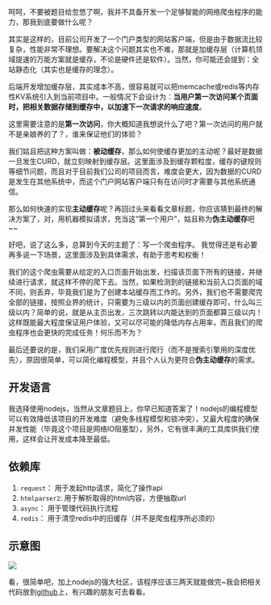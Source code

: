 呵呵，不要被题目给忽悠了啊，我并不具备开发一个足够智能的网络爬虫程序的能力，那我到底要做什么呢？

其实是这样的，目前公司开发了一个门户类型的网站客户端，但是由于数据流比较复杂，性能非常不理想。要解决这个问题其实也不难，那就是加缓存层（计算机领域提速的万能方案就是缓存，不论是硬件还是软件）。当然，你可能还会提到：全站静态化（其实也是缓存的理念）。

后端开发增加缓存层，其实成本不高，很容易就可以把memcache或redis等内存性KV系统引入到当前项目中。一般情况下会设计为：**当用户第一次访问某个页面时，把相关数据存储到缓存中，以加速下一次请求的响应速度**。

这里需要注意的是**第一次访问**，你大概知道我想说什么了吧？第一次访问的用户就不是亲娘养的了？，谁来保证他们的体验？

我们姑且把这种方案叫做：**被动缓存**，那么如何使缓存更加的主动呢？最好是数据一旦发生CURD，就立刻映射到缓存层。这里面涉及到缓存颗粒度，缓存的键规则等细节问题，而且对于目前我们公司的项目而言，难度会更大，因为数据的CURD是发生在其他系统中，而这个门户网站客户端只有在访问时才需要与其他系统通信。

那么如何快速的实现**主动缓存**呢？再回过头来看看文章标题，你应该猜到最终的解决方案了，对，用机器模拟请求，充当这“第一个用户”，姑且称为**伪主动缓存**吧~~

好吧，说了这么多，总算到今天的主题了：写一个爬虫程序。
我觉得还是有必要再多说一下场景，这里面涉及到具体需求，有助于思考和权衡！

我们的这个爬虫需要从给定的入口页面开始出发，扫描该页面下所有的链接，并继续进行请求，就这样不停的爬下去。当然，如果检测到的链接和当前入口页面的域不同，则丢弃，毕竟我们是为了创建本站缓存而工作的。另外，我们也不需要爬完全部的链接，按照业界的统计，只需要为三级以内的页面创建缓存即可，什么叫三级以内？简单的说，就是从主页出发，三次跳转以内能达到的页面都算三级以内！这样既能最大程度保证用户体验，又可以尽可能的降低内存占用率，而且我们的爬虫程序也会更快的完成任务！何乐而不为？

最后还要说的是，我们采用广度优先规则进行爬行（而不是搜索引擎用的深度优先），原因很简单，可以简化编程模型，并且个人认为更符合**伪主动缓存**的需求。

开发语言
---
我选择使用nodejs，当然从文章题目上，你早已知道答案了！nodejs的编程模型可以有效降低该项目的开发难度（避免多线程模型和锁冲突），又最大程度的确保并发性能（毕竟这个项目是网络IO阻塞型），另外，它有很丰满的工具库供我们使用，这样会让开发成本降至最低。

依赖库
---
1. `request`： 用于发起http请求，简化了操作api
2. `htmlparser2`: 用于解析取得的html内容，方便抽取url
3. `async`： 用于管理代码执行流程
4. `redis`： 用于清空redis中的旧缓存（并不是爬虫程序所必须的）

示意图
---
![](http://pic.yupoo.com/kazaff/DObSQL7k/XeJAN.png)

看，很简单吧，加上nodejs的强大社区，该程序应该三两天就能做完~我会把相关代码放到[github](https://github.com/kazaff/spider)上，有兴趣的朋友可去看看。




